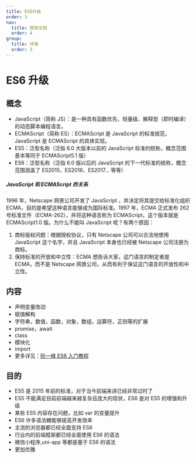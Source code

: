 ```yaml
---
title: ES6升级
order: 3
nav:
  title: 其他文档
  order: 4
group:
  title: 评审
  order: 3
---
```


# ES6 升级

## 概念

- JavaScript（简称 JS）：是一种具有函数优先、轻量级、解释型（即时编译）的动态脚本编程语言。
- ECMAScript（简称 ES）：ECMAScript 是 JavaScript 的标准规范， JavaScript 是 ECMAScript 的具体实现。
- ES5：泛型名称（泛指 6.0 大版本以前的 JavaScript 标准的统称，概念范围基本等同于 ECMAScript5.1 版）
- ES6：泛型名称（泛指 6.0 版以后的 JavaScript 的下一代标准的统称，概念范围涵盖了 ES2015、ES2016、ES2017... 等等）

##### JavaScript 和 ECMAScript 的关系

1996 年，Netscape 网景公司开发了 JavaScript ，并决定将其提交给标准化组织 ECMA，目的是希望这种语言能够成为国际标准。1997 年，ECMA 正式发布 262 号标准文件（ECMA-262），并将这种语言称为 ECMAScript，这个版本就是 ECMAScript1.0 版。为什么不能叫 JavaScript 呢？有两个原因：

1. 商标版权问题：根据授权协议，只有 Netscape 公司可以合法地使用 JavaScript 这个名字，并且 JavaScript 本身也已经被 Netscape 公司注册为商标。
2. 保持标准的开放和中立性：ECMA 想告诉大家，这门语言的制定者是 ECMA，而不是 Netscape 网景公司，从而有利于保证这门语言的开放性和中立性。

## 内容

- 声明变量改动
- 赋值解构
- 字符串，数值，函数，对象，数组，运算符，正则等的扩展
- promise，await
- class
- 模块化
- import
- 更多详见：[阮一峰 ES6 入门教程](https://es6.ruanyifeng.com/)

## 目的

- ES5 是 2015 年前的标准，对于当今前端来讲已经非常过时了
- ES5 不能满足目前前端越来越复杂且庞大的现状，ES6 是对 ES5 的增强和升级
- 某些 ES5 内容存在问题，比如 var 的变量提升
- ES6 许多语法糖能够提高开发效率
- 主流的浏览器都已经全面支持 ES6
- 行业内的前端框架都已经全面使用 ES6 的语法
- 微信小程序,uni-app 等都是基于 ES6 的语法
- 更加优雅
